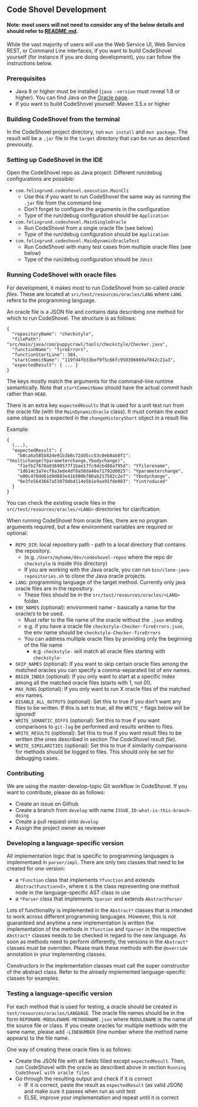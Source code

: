 ## Code Shovel Development

#### Note: most users will not need to consider any of the below details and should refer to [README.md](README.md).

While the vast majority of users will use the Web Service UI, Web Service REST, or Command Line interfaces, if you want to build CodeShovel yourself (for instance if you are doing development), you can follow the instructions below.

### Prerequisites

* Java 8 or higher must be installed (`java -version` must reveal 1.8 or higher). You can find Java on the [Oracle page](https://www.oracle.com/technetwork/java/javase/downloads/index.html).
* If you want to build CodeShovel yourself: Maven 3.5.x or higher


### Building CodeShovel from the terminal

In the CodeShovel project directory, run `mvn install` and `mvn package`. The result will be a `.jar` file in the `target` directory
that can be run as described previously.

### Setting up CodeShovel in the IDE

Open the CodeShovel repo as Java project. Different run/debug configurations are possible:
* `com.felixgrund.codeshovel.execution.MainCli`
  * Use this if you want to run CodeShovel the same way as running the `.jar` file from the command line
  * Don't forget to configure the arguments in the configuration
  * Type of the run/debug configuration should be `Application`
* `com.felixgrund.codeshovel.MainSingleOracle`
  * Run CodeShovel from a single oracle file (see below)
  * Type of the run/debug configuration should be `Application`
* `com.felixgrund.codeshovel.MainDynamicOracleTest`
  * Run CodeShovel with many test cases from multiple oracle files (see below)
  * Type of the run/debug configuration should be `JUnit`
 
### Running CodeShovel with oracle files

For development, it makes most to run CodeShovel from so-called *oracle files*. These are located at 
`src/test/resources/oracles/LANG` where `LANG` refers to the programming language.

An oracle file is a JSON file and contains data describing one method for which to run CodeShovel.
The structure is as follows:

```
{
  "repositoryName": "checkstyle",
  "filePath": "src/main/java/com/puppycrawl/tools/checkstyle/Checker.java", 
  "functionName": "fireErrors",
  "functionStartLine": 384,
  "startCommitName": "119fd4fb33bef9f5c66fc950396669af842c21a3",
  "expectedResult": { ... }
}
```

The keys mostly match the arguments for the command-line runtime semantically. Note that `startCommitName` should have
the actual commit hash rather than `HEAD`.

There is an extra key `expectedResults` that is used for a unit test run from the oracle file (with the `MainDynamicOracle` class).
It must contain the *exact* same object as is expected in the `changeHistoryShort` object in a result file. 

Example:

```
{
  (...),
  "expectedResult": {
    "b8ca6a585b824e91b3b8c72dd5cc53c0eb0ab0f1": "Ymultichange(Yparameterchange,Ybodychange)",
    "f1efb27670a93690577f1bae17fc9dcbd88a795d": "Yfilerename",
    "1d614c3a7ecf8a3ede4df8a50da46e71792d0025": "Yparameterchange",
    "e00c478dd61d9d883e41b500b780ab217582c2e7": "Ybodychange",
    "0e3fe5643667a53079dbd114e5b1e9aa91fde083": "Yintroduced"
  }
}
```

You can check the existing oracle files in the `src/test/resources/oracles/<LANG>` directories for clarification.

When running CodeShovel from oracle files, there are no program arguments required, 
but a few environment variables are required or optional:
* `REPO_DIR`: local repository path - path to a local directory that contains the repository.
  * (e.g. `/Users/myhome/dev/codeshovel-repos` where the repo dir `checkstyle` is inside this directory)
  * If you are working with the Java oracle, you can run `bin/clone-java-repositories.sh` to clone the Java oracle projects.
* `LANG`: programming language of the target method. Currently only java oracle files are in the repository.
  * These files should be in the `src/test/resources/oracles/<LANG>` folder.
* `ENV_NAMES` (optional): environment name - basically a name for the oracle/s to be used.
  * Must refer to the file name of the oracle without the `.json` ending
  * e.g. if you have a oracle file `checkstyle-Checker-fireErrors.json`, the env name should be `checkstyle-Checker-fireErrors`
  * You can address multiple oracle files by providing only the beginning of the file name
    * e.g. `checkstyle-` will match all oracle files starting with `checkstyle-`
* `SKIP_NAMES` (optional): If you want to skip certain oracle files among the matched oracles you can specify a comma-separated list of env names.
* `BEGIN_INDEX` (optional): If you only want to start at a specific index among all the matched oracle files (starts with 1, not 0!).
* `MAX_RUNS` (optional): If you only want to run X oracle files of the matched env names.
* `DISABLE_ALL_OUTPUTS` (optional): Set this to true if you don't want any files to be written. If this is set to true, all the `WRITE_*` flags below will be ignored!
* `WRITE_SEMANTIC_DIFFS` (optional): Set this to true if you want comparisons to `git-log` be performed and results written to files.
* `WRITE_RESULTS` (optional): Set this to true if you want result files  to be written (the ones described in section *The CodeShovel result file*).
* `WRITE_SIMILARITIES` (optional): Set this to true if similarity comparisons for methods should be logged to files. This should only be set for debugging cases.

### Contributing

We are using the master-develop-topic Git workflow in CodeShovel. If you want to contribute, please do as follows:

* Create an issue on Github
* Create a branch from `develop` with name `ISSUE_ID-what-is-this-branch-doing`
* Create a pull request onto `develop`
* Assign the project owner as reviewer


### Developing a language-specific version

All implementation logic that is specific to programming languages is implementaed in `parser/impl`. There are only two
classes that need to be created for one version:
- a `*Function` class that implements `Yfunction` and extends `AbstractFunction<E>`, where `E` is the class representing
one method node in the language-specific AST class in use
- a `*Parser` class that implements `Yparser` and extends `AbstractParser`

Lots of functionality is implemented in the `Abstract*` classes that is intended to work across different programming
languages. However, this is not guaranteed and anytime a new implementation is written the implementation of the methods
in `Yfunction` and `Yparser` in the respective `Abstract*` classes needs to be checked in regard to the new language.
As soon as methods need to perform differently, the versions in the `Abstract*` classes must be overriden. Please mark
these methods with the `@override` annotation in your implementing classes.

Constructors in the implementation classes must call the super constructor of the abstract class. Refer to the 
already implemented language-specific classes for examples.


### Testing a language-specific version

For each method that is used for testing, a oracle should be created in `test/resources/oracles/LANGUAGE`. The oracle file names
should be in the form `REPONAME-MODULENAME-METHODNAME.json` where `MODULENAME` is the name of the source file or class. If you
create oracles for multiple methods with the same name, please add `-LINENUMBER` (line number where the method name appears) 
to the file name.

One way of creating these oracle files is as follows:
- Create the JSON file with all fields filled except `expectedResult`. Then, run CodeShovel with the oracle as described above
in section `Running CodeShovel with oracle files`
- Go through the resulting output and check if it is correct
  - IF it is correct, paste the result as `expectedResult` (as valid JSON) and make sure it passes when run as unit test 
  - ELSE, improve your implementation and repeat until it is correct
